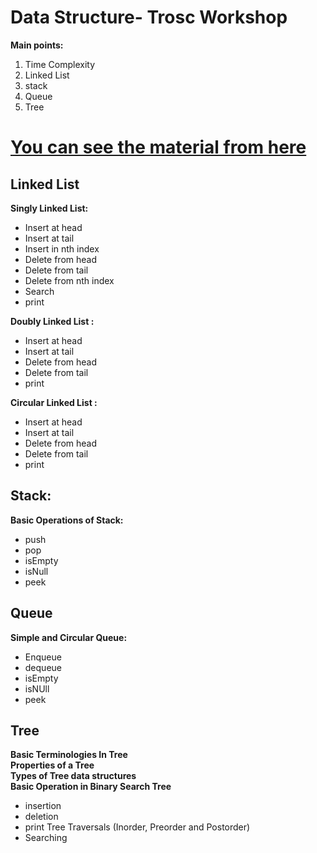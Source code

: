 # Data Structure- Trosc Workshop
**Main points:**

 1. Time Complexity
 2. Linked List
 3. stack
 4. Queue
 5. Tree

# [You can see the material from here ](https://docs.google.com/document/d/1EWznMVHHF_scHAn8hwAcV1wB5-_koxPF6MJiwBoNsMI/edit)
## **Linked List**
**Singly Linked List:**
 - Insert at head
 - Insert at tail
 - Insert in nth index
 - Delete from head
 - Delete from tail 
 - Delete from nth index
 - Search
 - print


**Doubly Linked List :**
 - Insert at head
 - Insert at tail
 - Delete from head
 - Delete from tail 
 - print

**Circular Linked List :**
 - Insert at head
 - Insert at tail
 - Delete from head
 - Delete from tail 
 - print
 
## Stack:
**Basic Operations of Stack:**
- push
- pop
- isEmpty
- isNull
- peek

## Queue
**Simple and Circular Queue:**
 - Enqueue
 - dequeue
 - isEmpty
 - isNUll
 - peek
## Tree
**Basic Terminologies In Tree**
<br>
**Properties of a Tree**
<br>
**Types of Tree data structures**
<br>
**Basic Operation in Binary Search Tree**
- insertion
- deletion
- print Tree Traversals  (Inorder, Preorder and Postorder)
- Searching

